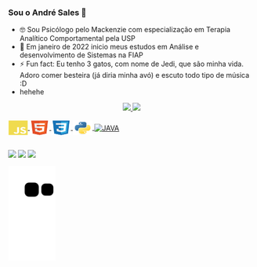 ### Sou o André Sales 👋

- 🤓 Sou Psicólogo pelo Mackenzie com especialização em Terapia Analítico Comportamental pela USP
- 🌱 Em janeiro de 2022 inicio meus estudos em Análise e desenvolvimento de Sistemas na FIAP
- ⚡ Fun fact: Eu tenho 3 gatos, com nome de Jedi, que são minha vida. Adoro comer besteira (já diria minha avó) e escuto todo tipo de música :D
- hehehe
<div align="center">
  <a href="https://github.com/asalesg">
  <img height="130em" src="https://github-readme-stats.vercel.app/api?username=asalesg&show_icons=true&theme=midnight-purple"/>
  <img height="130em" src="https://github-readme-stats.vercel.app/api/top-langs/?username=asalesg&layout=compact&theme=midnight-purple"/>
</div>

</div>
  <div style="display: inline_block"><br>
  <img align="center" alt="Js" height="30" width="40" src="https://raw.githubusercontent.com/devicons/devicon/master/icons/javascript/javascript-plain.svg">
  <img align="center" alt="HTML" height="30" width="40" src="https://raw.githubusercontent.com/devicons/devicon/master/icons/html5/html5-original.svg">
  <img align="center" alt="CSS" height="30" width="40" src="https://raw.githubusercontent.com/devicons/devicon/master/icons/css3/css3-original.svg">
  <img align="center" alt="Python" height="30" width="40" src="https://raw.githubusercontent.com/devicons/devicon/master/icons/python/python-original.svg">
  <img align="center" alt="JAVA" height="30" width="40" src="https://cdn-icons-png.flaticon.com/512/226/226777.png">
</div>
  
  ##
  
  <div> 
  <a href="https://instagram.com/asalesg" target="_blank"><img src="https://img.shields.io/badge/-Instagram-%23E4405F?style=for-the-badge&logo=instagram&logoColor=white" target="_blank"></a>
  <a href = "mailto:asalesg@gmail.com"><img src="https://img.shields.io/badge/-Gmail-%23333?style=for-the-badge&logo=gmail&logoColor=white" target="_blank"></a>
  <a href="https://www.linkedin.com/in/asalesg/" target="_blank"><img src="https://img.shields.io/badge/-LinkedIn-%230077B5?style=for-the-badge&logo=linkedin&logoColor=white" target="_blank"></a> 
  
  ![Snake animation](https://github.com/asalesg/asalesg/blob/output/github-contribution-grid-snake.svg)
